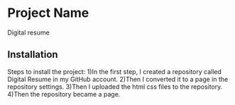 # Project Name

Digital resume

## Installation

Steps to install the project:
1)In the first step, I created a repository called Digital Resume in my GitHub account.
2)Then I converted it to a page in the repository settings.
3)Then I uploaded the html css files to the repository.
4)Then the repository became a page.
